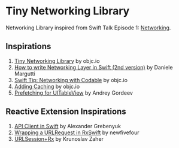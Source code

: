 # Tiny Networking Library

Networking Library inspired from Swift Talk Episode 1: [Networking](https://talk.objc.io/episodes/S01E01-networking).

## Inspirations

1. [Tiny Networking Library](https://talk.objc.io/episodes/S01E1-tiny-networking-library) by objc.io
2. [How to write Networking Layer in Swift (2nd version)](http://danielemargutti.com/2017/09/10/how-to-write-networking-layer-in-swift-2nd-version/) by Daniele Margutti
3. [Swift Tip: Networking with Codable](https://www.objc.io/blog/2018/02/06/networking-with-codable/) by objc.io
4. [Adding Caching](https://talk.objc.io/episodes/S01E25-adding-caching) by objc.io
5. [Prefetching for UITableView](https://andreygordeev.com/2017/02/20/uitableview-prefetching/) by Andrey Gordeev 

## Reactive Extension Inspirations

1. [API Client in Swift](http://kean.github.io/post/api-client) by Alexander Grebenyuk
2. [Wrapping a URLRequest in RxSwift](https://github.com/newfivefour/BlogPosts/blob/master/swift-ios-rxswift-urlrequest.md) by newfivefour
3. [URLSession+Rx](https://github.com/ReactiveX/RxSwift/blob/master/RxCocoa/Foundation/URLSession%2BRx.swift) by Krunoslav Zaher